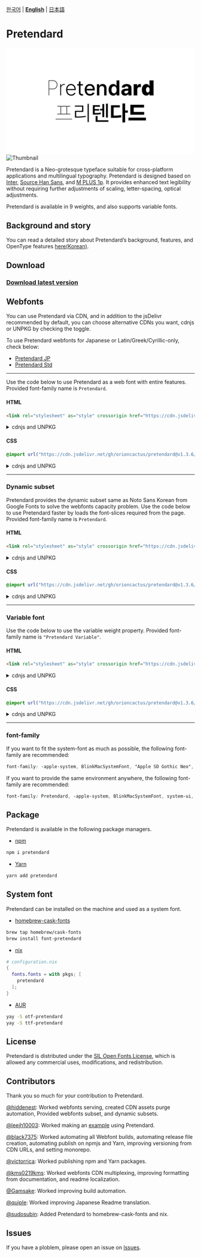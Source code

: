 [한국어](/packages/pretendard/README.md) | [**English**](/packages/pretendard/docs/en/README.md) | [日本語](/packages/pretendard/docs/ja/README.md)

# Pretendard

![Thumbnail](/thumbnail.svg#gh-light-mode-only)
![Thumbnail](/thumbnail-white.svg#gh-dark-mode-only)

Pretendard is a Neo-grotesque typeface suitable for cross-platform applications and multilingual typography. Pretendard is designed based on [Inter](https://github.com/rsms/inter), [Source Han Sans](https://fonts.adobe.com/fonts/source-han-sans-korean), and [M PLUS 1p](https://github.com/coz-m/MPLUS_FONTS). It provides enhanced text legibility without requiring further adjustments of scaling, letter-spacing, optical adjustments.

Pretendard is available in 9 weights, and also supports variable fonts.

## Background and story

You can read a detailed story about Pretendard’s background, features, and OpenType features [here(Korean)](https://cactus.tistory.com/306).

## Download

### [Download latest version](https://github.com/orioncactus/pretendard/releases/latest)

## Webfonts

You can use Pretendard via CDN, and in addition to the jsDelivr recommended by default, you can choose alternative CDNs you want, cdnjs or UNPKG by checking the toggle.

To use Pretendard webfonts for Japanese or Latin/Greek/Cyrillic-only, check below:

-   [Pretendard JP](/packages/pretendard-jp/docs/en/)
-   [Pretendard Std](/packages/pretendard-std/docs/en/)

---

Use the code below to use Pretendard as a web font with entire features. Provided font-family name is `Pretendard`.

#### HTML

```html
<link rel="stylesheet" as="style" crossorigin href="https://cdn.jsdelivr.net/gh/orioncactus/pretendard@v1.3.6/dist/web/static/pretendard.css" />
```

<details>

<summary>cdnjs and UNPKG</summary>

###### cdnjs

```html
<link rel="stylesheet" as="style" crossorigin href="https://cdnjs.cloudflare.com/ajax/libs/pretendard/1.3.6/static/pretendard.css" />
```

###### UNPKG

```html
<link rel="stylesheet" as="style" crossorigin href="https://unpkg.com/pretendard@1.3.6/dist/web/static/pretendard.css" />
```

</details>

#### CSS

```css
@import url("https://cdn.jsdelivr.net/gh/orioncactus/pretendard@v1.3.6/dist/web/static/pretendard.css");
```

<details>

<summary>cdnjs and UNPKG</summary>

###### cdnjs

```css
@import url("https://cdnjs.cloudflare.com/ajax/libs/pretendard/1.3.6/static/pretendard.css");
```

###### UNPKG

```css
@import url("https://unpkg.com/pretendard@1.3.6/dist/web/static/pretendard.css");
```

</details>

---

### Dynamic subset

Pretendard provides the dynamic subset same as Noto Sans Korean from Google Fonts to solve the webfonts capacity problem. Use the code below to use Pretendard faster by loads the font-slices required from the page. Provided font-family name is `Pretendard`.

#### HTML

```html
<link rel="stylesheet" as="style" crossorigin href="https://cdn.jsdelivr.net/gh/orioncactus/pretendard@v1.3.6/dist/web/static/pretendard-dynamic-subset.css" />
```

<details>

<summary> cdnjs and UNPKG</summary>

###### cdnjs

```html
<link rel="stylesheet" as="style" crossorigin href="https://cdnjs.cloudflare.com/ajax/libs/pretendard/1.3.6/static/pretendard-dynamic-subset.css" />
```

###### UNPKG

```html
<link rel="stylesheet" as="style" crossorigin href="https://unpkg.com/pretendard@1.3.6/dist/web/static/pretendard-dynamic-subset.css" />
```

</details>

#### CSS

```css
@import url("https://cdn.jsdelivr.net/gh/orioncactus/pretendard@v1.3.6/dist/web/static/pretendard-dynamic-subset.css");
```

<details>

<summary> cdnjs and UNPKG</summary>

###### cdnjs

```css
@import url("https://cdnjs.cloudflare.com/ajax/libs/pretendard/1.3.6/static/pretendard-dynamic-subset.css");
```

###### UNPKG

```css
@import url("https://unpkg.com/pretendard@1.3.6/dist/web/static/pretendard-dynamic-subset.css");
```

</details>

---

### Variable font

Use the code below to use the variable weight property. Provided font-family name is `"Pretendard Variable"`.

#### HTML

```html
<link rel="stylesheet" as="style" crossorigin href="https://cdn.jsdelivr.net/gh/orioncactus/pretendard@v1.3.6/dist/web/variable/pretendardvariable.css" />
```

<details>

<summary> cdnjs and UNPKG</summary>

###### cdnjs

```html
<link rel="stylesheet" as="style" crossorigin href="https://cdnjs.cloudflare.com/ajax/libs/pretendard/1.3.6/variable/pretendardvariable.css" />
```

###### UNPKG

```html
<link rel="stylesheet" as="style" crossorigin href="https://unpkg.com/pretendard@1.3.6/dist/web/variable/pretendardvariable.css" />
```

</details>

#### CSS

```css
@import url("https://cdn.jsdelivr.net/gh/orioncactus/pretendard@v1.3.6/dist/web/variable/pretendardvariable.css");
```

<details>

<summary> cdnjs and UNPKG</summary>

###### cdnjs

```css
@import url("https://cdnjs.cloudflare.com/ajax/libs/pretendard/1.3.6/variable/pretendardvariable.css");
```

###### UNPKG

```css
@import url("https://unpkg.com/pretendard@1.3.6/dist/web/variable/pretendardvariable.css");
```

</details>

---

### font-family

If you want to fit the system-font as much as possible, the following font-family are recommended:

```css
font-family: -apple-system, BlinkMacSystemFont, "Apple SD Gothic Neo", Pretendard, Roboto, "Noto Sans KR", "Segoe UI", "Malgun Gothic", "Apple Color Emoji", "Segoe UI Emoji", "Segoe UI Symbol", sans-serif;
```

If you want to provide the same environment anywhere, the following font-family are recommended:

```css
font-family: Pretendard, -apple-system, BlinkMacSystemFont, system-ui, Roboto, "Helvetica Neue", "Segoe UI", "Apple SD Gothic Neo", "Noto Sans KR", "Malgun Gothic", "Apple Color Emoji", "Segoe UI Emoji", "Segoe UI Symbol", sans-serif;
```

## Package

Pretendard is available in the following package managers.

-   [npm](https://www.npmjs.com/package/pretendard)

```bash
npm i pretendard
```

-   [Yarn](https://yarnpkg.com/package/pretendard)

```bash
yarn add pretendard
```

## System font

Pretendard can be installed on the machine and used as a system font.

-   [homebrew-cask-fonts](https://github.com/Homebrew/homebrew-cask-fonts)

```bash
brew tap homebrew/cask-fonts
brew install font-pretendard
```

-   [nix](https://github.com/NixOS/nixpkgs)

```nix
# configuration.nix
{
  fonts.fonts = with pkgs; [
    pretendard
  ];
}
```

-   [AUR](https://aur.archlinux.org/packages?K=pretendard)

```bash
yay -S otf-pretendard
yay -S ttf-pretendard
```

## License

Pretendard is distributed under the [SIL Open Fonts License](https://scripts.sil.org/OFL), which is allowed any commercial uses, modifications, and redistribution.

## Contributors

Thank you so much for your contribution to Pretendard.

[@hiddenest](https://github.com/hiddenest): Worked webfonts serving, created CDN assets purge automation, Provided webfonts subset, and dynamic subsets.

[@leejh10003](https://github.com/leejh10003): Worked making an [example](/examples) using Pretendard.

[@black7375](https://github.com/black7375): Worked automating all Webfont builds, automating release file creation, automating publish on npmjs and Yarn, improving versioning from CDN URLs, and setting monorepo.

[@victorrica](https://github.com/victorrica): Worked publishing npm and Yarn packages.

[@kms0219kms](https://github.com/kms0219kms): Worked webfonts CDN multiplexing, improving formatting from documentation, and readme localization.

[@Gamsake](https://github.com/Gamsake): Worked improving build automation.

[@quiple](https://github.com/quiple): Worked improving Japanese Readme translation.

[@sudosubin](https://github.com/sudosubin): Added Pretendard to homebrew-cask-fonts and nix.

## Issues

If you have a ploblem, please open an issue on [Issues](https://github.com/orioncactus/pretendard/issues).
